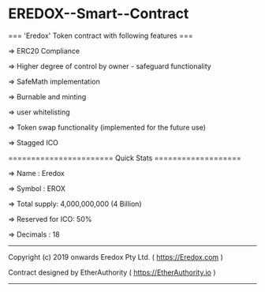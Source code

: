 # EREDOX--Smart--Contract


=== 'Eredox' Token contract with following features ===


=> ERC20 Compliance

=> Higher degree of control by owner - safeguard functionality

=> SafeMath implementation 

=> Burnable and minting 

=> user whitelisting 

=> Token swap functionality (implemented for the future use)

=> Stagged ICO




======================= Quick Stats ===================

=> Name        : Eredox

=> Symbol      : EROX

=> Total supply: 4,000,000,000 (4 Billion)

=> Reserved for ICO: 50%

=> Decimals    : 18



-------------------------------------------------------------------

Copyright (c) 2019 onwards Eredox Pty Ltd. ( https://Eredox.com )

Contract designed by EtherAuthority ( https://EtherAuthority.io )

-------------------------------------------------------------------

